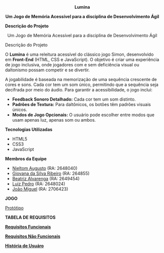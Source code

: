 <p align="center"><b>Lumina</b></p>
<p align="center"><b>Um Jogo de Memória Acessível para a disciplina de Desenvolvimento Ágil</b></p>


 **Descrição do Projeto**
 <p align="center"\>Um Jogo de Memória Acessível para a disciplina de Desenvolvimento Ágil<p/\>

 Descrição do Projeto


O **Lumina** é uma releitura acessível do clássico jogo Simon, desenvolvido em **Front-End** (HTML, CSS e JavaScript). O objetivo é criar uma experiência de jogo inclusiva, onde jogadores com e sem deficiência visual ou daltonismo possam competir e se divertir.

A jogabilidade é baseada na memorização de uma sequência crescente de cores e sons. Cada cor tem um som único, permitindo que a sequência seja decifrada por meio do áudio. Para garantir a acessibilidade, o jogo inclui:

  * **Feedback Sonoro Detalhado:** Cada cor tem um som distinto.
  * **Padrões de Textura:** Para daltônicos, os botões têm padrões visuais únicos.
  * **Modos de Jogo Opcionais:** O usuário pode escolher entre modos que usam apenas luz, apenas som ou ambos.

 **Tecnologias Utilizadas**

  * HTML5
  * CSS3
  * JavaScript

 **Membros da Equipe**

  * [Nieltom Augusto](https://github.com/nieltom) (RA: 2648040)
  * [Giovana da Silva Ribeiro](https://github.com/giovana0402) (RA: 264855)
  * [Beatriz Alvarenga](https://github.com/Beatriz-Alvarenga?tab=stars) (RA: 2649454)
  * [Luiz Pedro](https://github.com/Lpzin006) (RA: 2648024)
  * [João Miguel](https://github.com/joaodiasrosa) (RA: 2706423)

**JOGO**

[Protótipo](https://nieltom.github.io/Lumina/)


**TABELA DE REQUISITOS**

[**Requisitos Funcionais**](https://github.com/Lpzin006/Lumina/blob/main/TabelaRNF.md)

[**Requisitos Não Funcionais**](https://github.com/Lpzin006/Lumina/blob/main/TabelaRF.md) 

[**História de Usuáro**](https://github.com/Lpzin006/Lumina/blob/main/Hist%C3%B3riadeUsuario.md)



